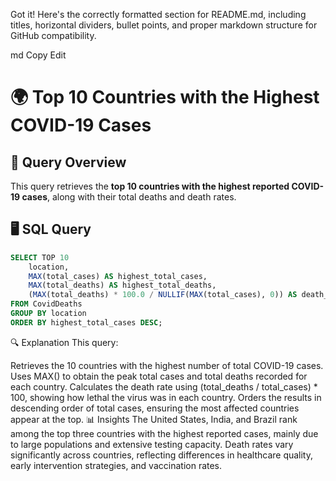 
Got it! Here's the correctly formatted section for README.md, including titles, horizontal dividers, bullet points, and proper markdown structure for GitHub compatibility.

md
Copy
Edit
# 🌍 Top 10 Countries with the Highest COVID-19 Cases

## 📌 Query Overview  
This query retrieves the **top 10 countries with the highest reported COVID-19 cases**, along with their total deaths and death rates.

## 🖥️ SQL Query  
```sql
SELECT TOP 10
    location,
    MAX(total_cases) AS highest_total_cases,
    MAX(total_deaths) AS highest_total_deaths,
    (MAX(total_deaths) * 100.0 / NULLIF(MAX(total_cases), 0)) AS death_rate
FROM CovidDeaths
GROUP BY location
ORDER BY highest_total_cases DESC;
```
🔍 Explanation
This query:

Retrieves the 10 countries with the highest number of total COVID-19 cases.
Uses MAX() to obtain the peak total cases and total deaths recorded for each country.
Calculates the death rate using (total_deaths / total_cases) * 100, showing how lethal the virus was in each country.
Orders the results in descending order of total cases, ensuring the most affected countries appear at the top.
📊 Insights
The United States, India, and Brazil rank among the top three countries with the highest reported cases, mainly due to large populations and extensive testing capacity.
Death rates vary significantly across countries, reflecting differences in healthcare quality, early intervention strategies, and vaccination rates.
